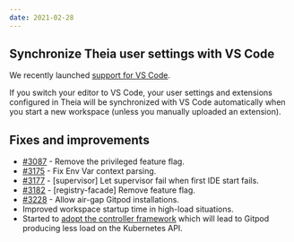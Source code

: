```yaml
---
date: 2021-02-28
---
```


<script>
  import Contributors from "../../components/changelog/contributors.svelte";
</script>

## Synchronize Theia user settings with VS Code

We recently launched [support for VS Code](https://www.gitpod.io/blog/root-docker-and-vscode/#vs-code).

If you switch your editor to VS Code, your user settings and extensions configured in Theia will be synchronized with VS Code automatically when you start a new workspace (unless you manually uploaded an extension).

<p>
  <Contributors usernames="akosyakov, svenefftinge" />
</p>

## Fixes and improvements

- [#3087](https://github.com/gitpod-com/gitpod/pull/3087) - Remove the privileged feature flag. <Contributors usernames="csweichel,akosyakov" />
- [#3175](https://github.com/gitpod-com/gitpod/pull/3175) - Fix Env Var context parsing. <Contributors usernames="AlexTugarev,csweichel" />
- [#3177](https://github.com/gitpod-com/gitpod/pull/3177) - [supervisor] Let supervisor fail when first IDE start fails.<Contributors usernames="corneliusludmann,csweichel" />
- [#3182](https://github.com/gitpod-com/gitpod/pull/3182) - [registry-facade] Remove feature flag. <Contributors usernames="csweichel,corneliusludmann" />
- [#3228](https://github.com/gitpod-io/gitpod/pull/3228) - Allow air-gap Gitpod installations. <Contributors usernames="corneliusludmann,geropl" />
- Improved workspace startup time in high-load situations. <Contributors usernames="geropl" />
- Started to [adopt the controller framework](https://kubernetes.io/docs/concepts/architecture/controller/) which will lead to Gitpod producing less load on the Kubernetes API. <Contributors usernames="aledbf" />
